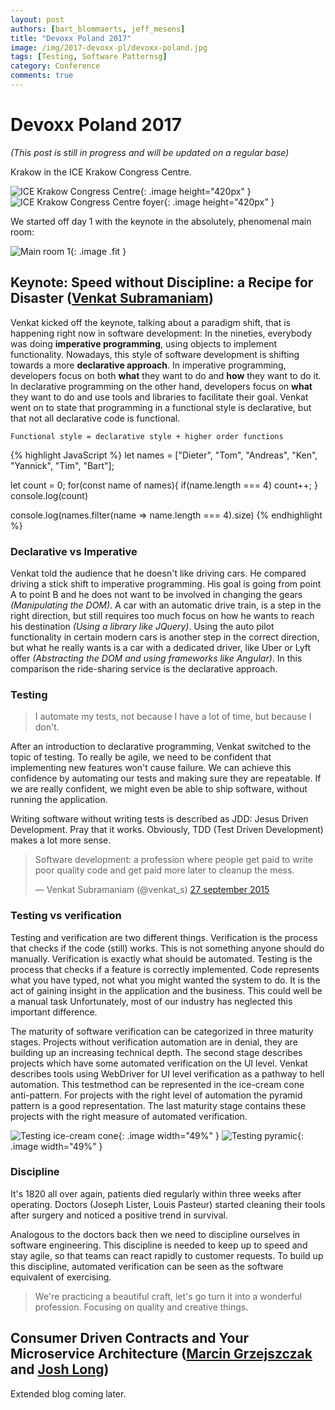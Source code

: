 ```yaml
---
layout: post
authors: [bart_blommaerts, jeff_mesens]
title: "Devoxx Poland 2017"
image: /img/2017-devoxx-pl/devoxx-poland.jpg
tags: [Testing, Software Patternsg]
category: Conference
comments: true
---
```

# Devoxx Poland 2017
_(This post is still in progress and will be updated on a regular base)_

Krakow in the ICE Krakow Congress Centre.

![ICE Krakow Congress Centre](/img/2017-devoxx-pl/venue-1.jpg){: .image height="420px" }
![ICE Krakow Congress Centre foyer](/img/2017-devoxx-pl/venue-2.jpg){: .image height="420px" }

We started off day 1 with the keynote in the absolutely, phenomenal main room:

![Main room 1](/img/2017-devoxx-pl/room-1.jpg){: .image .fit }

## Keynote: Speed without Discipline: a Recipe for Disaster ([Venkat Subramaniam](https://twitter.com/@venkat_s))

Venkat kicked off the keynote, talking about a paradigm shift, that is happening right now in software development:
In the nineties, everybody was doing **imperative programming**, using objects to implement functionality.
Nowadays, this style of software development is shifting towards a more **declarative approach**.
In imperative programming, developers focus on both **what** they want to do and **how** they want to do it. 
In declarative programming on the other hand, developers focus on **what** they want to do and use tools and libraries to facilitate their goal.
Venkat went on to state that programming in a functional style is declarative, but that not all declarative code is functional.

	Functional style = declarative style + higher order functions

{% highlight JavaScript %}
let names = ["Dieter", "Tom", "Andreas", "Ken", "Yannick", "Tim", "Bart"];

let count = 0;
for(const name of names){
  if(name.length === 4)
    count++;
}
console.log(count)

console.log(names.filter(name => name.length === 4).size)
{% endhighlight %}

### Declarative vs Imperative

Venkat told the audience that he doesn't like driving cars.
He compared driving a stick shift to imperative programming.
His goal is going from point A to point B and he does not want to be involved in changing the gears _(Manipulating the DOM)_.
A car with an automatic drive train, is a step in the right direction, but still requires too much focus on how he wants to reach his destination _(Using a library like JQuery)_.
Using the auto pilot functionality in certain modern cars is another step in the correct direction, but what he really wants is a car with a dedicated driver, like Uber or Lyft offer _(Abstracting the DOM and using frameworks like Angular)_.
In this comparison the ride-sharing service is the declarative approach.

### Testing

> I automate my tests, not because I have a lot of time, but because I don't.

After an introduction to declarative programming, Venkat switched to the topic of testing.
To really be agile, we need to be confident that implementing new features won't cause failure.
We can achieve this confidence by automating our tests and making sure they are repeatable.
If we are really confident, we might even be able to ship software, without running the application.

Writing software without writing tests is described as JDD: Jesus Driven Development. 
Pray that it works.
Obviously, TDD (Test Driven Development) makes a lot more sense. 

<blockquote class="twitter-tweet" data-lang="nl"><p lang="en" dir="ltr">Software development: a profession where people get paid to write poor quality code and get paid more later to cleanup the mess.</p>&mdash; Venkat Subramaniam (@venkat_s) <a href="https://twitter.com/venkat_s/status/648119106072387584">27 september 2015</a></blockquote>
<script async src="//platform.twitter.com/widgets.js" charset="utf-8"></script>

### Testing vs verification

Testing and verification are two different things.
Verification is the process that checks if the code (still) works.
This is not something anyone should do manually.
Verification is exactly what should be automated.
Testing is the process that checks if a feature is correctly implemented.
Code represents what you have typed, not what you might wanted the system to do.
It is the act of gaining insight in the application and the business.
This could well be a manual task
Unfortunately, most of our industry has neglected this important difference.

The maturity of software verification can be categorized in three maturity stages. 
Projects without verification automation are in denial, they are building up an increasing technical depth.
The second stage describes projects which have some automated verification on the UI level. 
Venkat describes tools using WebDriver for UI level verification as a pathway to hell automation.
This testmethod can be represented in the ice-cream cone anti-pattern. 
For projects with the right level of automation the pyramid pattern is a good representation.
The last maturity stage contains these projects with the right measure of automated verification.

![Testing ice-cream cone](/img/2017-devoxx-pl/testing-ice-cream-cone.png){: .image width="49%" }
![Testing pyramic](/img/2017-devoxx-pl/testing-pyramid.png){: .image width="49%" }


### Discipline
It's 1820 all over again, patients died regularly within three weeks after operating.
Doctors (Joseph Lister, Louis Pasteur) started cleaning their tools after surgery and noticed a positive trend in survival.

Analogous to the doctors back then we need to discipline ourselves in software engineering.
This discipline is needed to keep up to speed and stay agile, so that teams can react rapidly to customer requests. 
To build up this discipline, automated verification can be seen as the software equivalent of exercising.

>We're practicing a beautiful craft, let's go turn it into a wonderful profession. Focusing on quality and creative things.

## Consumer Driven Contracts and Your Microservice Architecture ([Marcin Grzejszczak](https://twitter.com/@mgrzejszczak) and [Josh Long](https://twitter.com/@starbuxman))

Extended blog coming later.

<!-- 
    Next up:
    ## Feature Branches And Toggles In A Post-GitHub World
    By [Sam Newman](https://twitter.com/@samnewman)
-->






